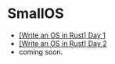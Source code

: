 # SmallOS

- [[Write an OS in Rust] Day 1](./post/Day1.md)
- [[Write an OS in Rust] Day 2](./post/Day2.md)
- coming soon.